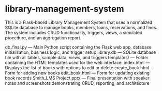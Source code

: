 # library-management-system
This is a Flask-based Library Management System that uses a normalized SQLite database to manage books, members, loans, reservations, and fines. The system includes CRUD functionality, triggers, views, a simulated procedure, and an aggregation report.

db_final.py — Main Python script containing the Flask web app, database initialization, business logic, and trigger setup
library.db — SQLite database file with all tables, sample data, views, and triggers
templates/ — Folder containing the HTML templates used for the web interface:
index.html — Displays the list of books with options to edit or delete
create_book.html — Form for adding new books
edit_book.html — Form for updating existing book records
Smith_LMS Project.pptx — Final presentation with speaker notes and screenshots demonstrating CRUD, reporting, and architecture
